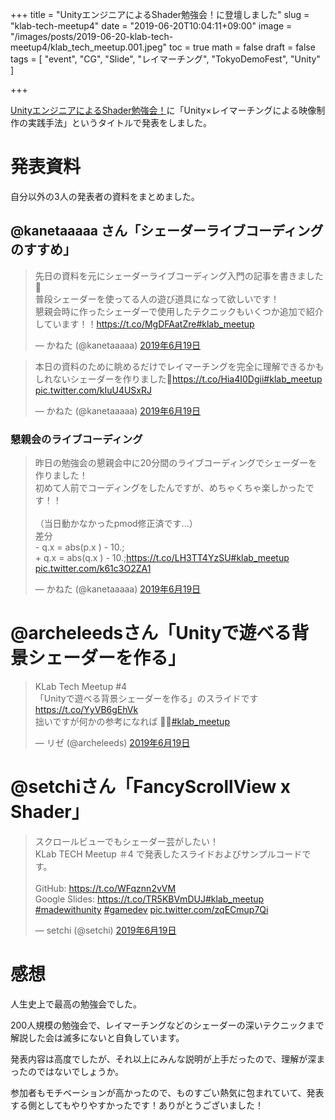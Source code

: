 +++
title = "UnityエンジニアによるShader勉強会！に登壇しました"
slug = "klab-tech-meetup4"
date = "2019-06-20T10:04:11+09:00"
image = "/images/posts/2019-06-20-klab-tech-meetup4/klab_tech_meetup.001.jpeg"
toc = true
math = false
draft = false
tags = [
    "event", "CG", "Slide", "レイマーチング", "TokyoDemoFest", "Unity"
]

+++

[UnityエンジニアによるShader勉強会！](https://techplay.jp/event/733454)に「Unity×レイマーチングによる映像制作の実践手法」というタイトルで発表をしました。

<script async class="speakerdeck-embed" data-id="daf8218b7458460087137b6f23e938b3" data-ratio="1.77777777777778" src="//speakerdeck.com/assets/embed.js"></script>

<!--more-->

# 発表資料

自分以外の3人の発表者の資料をまとめました。

## @kanetaaaaa さん「シェーダーライブコーディングのすすめ」

<blockquote class="twitter-tweet" data-lang="ja"><p lang="ja" dir="ltr">先日の資料を元にシェーダーライブコーディング入門の記事を書きました🤔<br>普段シェーダーを使ってる人の遊び道具になって欲しいです！<br>懇親会時に作ったシェーダーで使用したテクニックもいくつか追加で紹介しています！！<a href="https://t.co/MgDFAatZre">https://t.co/MgDFAatZre</a><a href="https://twitter.com/hashtag/klab_meetup?src=hash&amp;ref_src=twsrc%5Etfw">#klab_meetup</a></p>&mdash; かねた (@kanetaaaaa) <a href="https://twitter.com/kanetaaaaa/status/1141485526815346688?ref_src=twsrc%5Etfw">2019年6月19日</a></blockquote>
<script async src="https://platform.twitter.com/widgets.js" charset="utf-8"></script>

<blockquote class="twitter-tweet" data-lang="ja"><p lang="ja" dir="ltr">本日の資料のために眺めるだけでレイマーチングを完全に理解できるかもしれないシェーダーを作りました🤔<a href="https://t.co/Hia4I0Dgii">https://t.co/Hia4I0Dgii</a><a href="https://twitter.com/hashtag/klab_meetup?src=hash&amp;ref_src=twsrc%5Etfw">#klab_meetup</a> <a href="https://t.co/kIuU4USxRJ">pic.twitter.com/kIuU4USxRJ</a></p>&mdash; かねた (@kanetaaaaa) <a href="https://twitter.com/kanetaaaaa/status/1141307706139004934?ref_src=twsrc%5Etfw">2019年6月19日</a></blockquote>
<script async src="https://platform.twitter.com/widgets.js" charset="utf-8"></script>

### 懇親会のライブコーディング

<blockquote class="twitter-tweet" data-lang="ja"><p lang="ja" dir="ltr">昨日の勉強会の懇親会中に20分間のライブコーディングでシェーダーを作りました！<br>初めて人前でコーディングをしたんですが、めちゃくちゃ楽しかったです！！<br><br>（当日動かなかったpmod修正済です...）<br>差分<br>- q.x = abs(p.x ) - 10.;<br>+ q.x = abs(q.x ) - 10.;<a href="https://t.co/LH3TT4YzSU">https://t.co/LH3TT4YzSU</a><a href="https://twitter.com/hashtag/klab_meetup?src=hash&amp;ref_src=twsrc%5Etfw">#klab_meetup</a> <a href="https://t.co/k61c3O2ZA1">pic.twitter.com/k61c3O2ZA1</a></p>&mdash; かねた (@kanetaaaaa) <a href="https://twitter.com/kanetaaaaa/status/1141480732180619264?ref_src=twsrc%5Etfw">2019年6月19日</a></blockquote>
<script async src="https://platform.twitter.com/widgets.js" charset="utf-8"></script>


# @archeleedsさん「Unityで遊べる背景シェーダーを作る」

<blockquote class="twitter-tweet" data-lang="ja"><p lang="ja" dir="ltr">KLab Tech Meetup #4<br>「Unityで遊べる背景シェーダーを作る」のスライドです<a href="https://t.co/YyVB6gEhVk">https://t.co/YyVB6gEhVk</a><br>拙いですが何かの参考になれば 🙇‍♂️<a href="https://twitter.com/hashtag/klab_meetup?src=hash&amp;ref_src=twsrc%5Etfw">#klab_meetup</a></p>&mdash; リゼ (@archeleeds) <a href="https://twitter.com/archeleeds/status/1141376228558983168?ref_src=twsrc%5Etfw">2019年6月19日</a></blockquote>
<script async src="https://platform.twitter.com/widgets.js" charset="utf-8"></script>

# @setchiさん「FancyScrollView x Shader」

<blockquote class="twitter-tweet" data-lang="ja"><p lang="ja" dir="ltr">スクロールビューでもシェーダー芸がしたい！<br>KLab TECH Meetup ＃4 で発表したスライドおよびサンプルコードです。<br><br>GitHub: <a href="https://t.co/WFqznn2vVM">https://t.co/WFqznn2vVM</a><br>Google Slides: <a href="https://t.co/TR5KBVmDUJ">https://t.co/TR5KBVmDUJ</a><a href="https://twitter.com/hashtag/klab_meetup?src=hash&amp;ref_src=twsrc%5Etfw">#klab_meetup</a> <a href="https://twitter.com/hashtag/madewithunity?src=hash&amp;ref_src=twsrc%5Etfw">#madewithunity</a> <a href="https://twitter.com/hashtag/gamedev?src=hash&amp;ref_src=twsrc%5Etfw">#gamedev</a> <a href="https://t.co/zqECmup7Qi">pic.twitter.com/zqECmup7Qi</a></p>&mdash; setchi (@setchi) <a href="https://twitter.com/setchi/status/1141313091134562304?ref_src=twsrc%5Etfw">2019年6月19日</a></blockquote>
<script async src="https://platform.twitter.com/widgets.js" charset="utf-8"></script>

# 感想

人生史上で最高の勉強会でした。

200人規模の勉強会で、レイマーチングなどのシェーダーの深いテクニックまで解説した会は滅多にないと自負しています。

発表内容は高度でしたが、それ以上にみんな説明が上手だったので、理解が深まったのではないでしょうか。

参加者もモチベーションが高かったので、ものすごい熱気に包まれていて、発表する側としてもやりやすかったです！ありがとうございました！